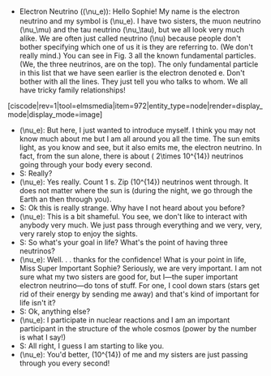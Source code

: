 - Electron Neutrino (<span style="line-height: 20.3999996185303px;">\(\nu_e\)): </span><span style="line-height: 20.3999996185303px;">Hello Sophie! My name is the electron neutrino and my symbol is \(\nu_e\). I have two sisters, the muon neutrino \(\nu_\mu\) and the tau neutrino \(\nu_\tau\), but we all look very much alike. We are often just called neutrino \(\nu\) because people don't bother specifying which one of us it is they are referring to. (We don't really mind.) You can see in Fig. 3 all the known fundamental particles. (We, the three neutrinos, are on the top). The only fundamental particle in this list that we have seen earlier is the electron denoted e. Don't bother with all the lines. They just tell you who talks to whom. We all have tricky family relationships!</span>

[ciscode|rev=1|tool=elmsmedia|item=972|entity_type=node|render=display_mode|display_mode=image]

- \(\nu_e\): But here, I just wanted to introduce myself. I think you may not know much about me but I am all around you all the time. The sun emits light, as you know and see, but it also emits me, the electron neutrino. In fact, from the sun alone, there is about \( 2\times 10^{14}\) neutrinos going through your body every second.
- S: Really?
- \(\nu_e\): Yes really. Count 1 s. Zip <nobr>\(10^{14}\)</nobr> neutrinos went through. It does not matter where the sun is (during the night, we go through the Earth an then through you).
- S: Ok this is really strange. Why have I not heard about you before?
- \(\nu_e\): This is a bit shameful. You see, we don't like to interact with anybody very much. We just pass through everything and we very, very, very rarely stop to enjoy the sights.
- S: So what's your goal in life? What's the point of having three neutrinos?
- \(\nu_e\): Well. . . thanks for the confidence! What is your point in life, Miss Super Important Sophie? Seriously, we are very important. I am not sure what my two sisters are good for, but I—the super important electron neutrino—do tons of stuff. For one, I cool down stars (stars get rid of their energy by sending me away) and that's kind of important for life isn't it?
- S: Ok, anything else?
- \(\nu_e\): I participate in nuclear reactions and I am an important participant in the structure of the whole cosmos (power by the number is what I say!)
- S: All right, I guess I am starting to like you.
- \(\nu_e\): You'd better, \(10^{14}\)<nobr></nobr> of me and my sisters are just passing through you every second!
